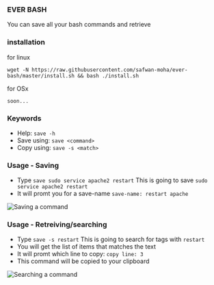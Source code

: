 ### EVER BASH
You can save all your bash commands and retrieve


### installation
for linux

`wget -N https://raw.githubusercontent.com/safwan-moha/ever-bash/master/install.sh && bash ./install.sh`

for OSx

`soon...`


### Keywords
- Help: `save -h`
- Save using: `save <command>`
- Copy using: `save -s <match>`


### Usage - Saving
- Type `save sudo service apache2 restart`
This is going to save `sudo service apache2 restart`
- It will promt you for a save-name
`save-name: restart apache`

![Saving a command](https://raw.githubusercontent.com/safwan-moha/ever-bash/master/docs/save.gif)




### Usage - Retreiving/searching
- Type `save -s restart`
This is going to search for tags with `restart`
- You will get the list of items that matches the text
- It will promt which line to copy: `copy line: 3`
- This command will be copied to your clipboard

![Searching a command](https://raw.githubusercontent.com/safwan-moha/ever-bash/master/docs/search.gif)
